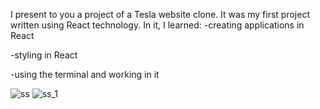 I present to you a project of a Tesla website clone. It was my first project written using React technology. In it, I learned:
-creating applications in React

-styling in React

-using the terminal and working in it

![ss](https://user-images.githubusercontent.com/123744356/231899785-70c3b1bf-51f5-4855-82e0-6ef77d3d7695.png)
![ss_1](https://user-images.githubusercontent.com/123744356/231899830-dd17051b-2012-496e-9a6c-94ecb3b48dc1.png)
